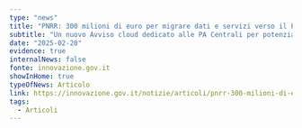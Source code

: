 ```yaml
---
type: "news"
title: "PNRR: 300 milioni di euro per migrare dati e servizi verso il Polo Strategico Nazionale"
subtitle: "Un nuovo Avviso cloud dedicato alle PA Centrali per potenziare le infrastrutture digitali chiave del nostro Paese"
date: "2025-02-20"
evidence: true
internalNews: false
fonte: innovazione.gov.it
showInHome: true
typeOfNews: Articolo
link: https://innovazione.gov.it/notizie/articoli/pnrr-300-milioni-di-euro-per-migrare-dati-e-servizi-verso-il_psn/
tags:
  - Articoli
---
```

